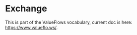 # Exchange

This is part of the ValueFlows vocabulary, current doc is here: https://www.valueflo.ws/.
